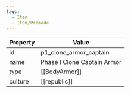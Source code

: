 ```yaml
---
tags:
  - Item
  - Item/Premade
---
```


| Property | Value                       |
| -------- | --------------------------- |
| id       | p1_clone_armor_captain      |
| name     | Phase I Clone Captain Armor |
| type     | [[BodyArmor]]               |
| culture  | [[republic]]       |


